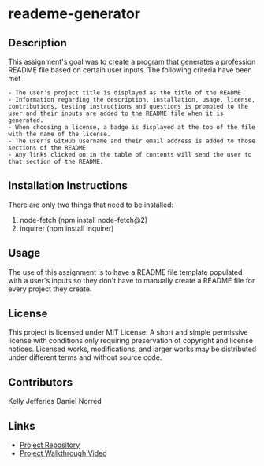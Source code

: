 # reademe-generator

## Description
This assignment's goal was to create a program that generates a profession README file based on certain user inputs. The following criteria have been met

```
- The user's project title is displayed as the title of the README
- Information regarding the description, installation, usage, license, contributions, testing instructions and questions is prompted to the user and their inputs are added to the README file when it is generated.
- When choosing a license, a badge is displayed at the top of the file with the name of the license.
- The user's GitHub username and their email address is added to those sections of the README
- Any links clicked on in the table of contents will send the user to that section of the README.

```

## Installation Instructions
There are only two things that need to be installed:
1. node-fetch (npm install node-fetch@2)
2. inquirer (npm install inquirer)

## Usage
The use of this assignment is to have a README file template populated with a user's inputs so they don't have to manually create a README file for every project they create.

## License
This project is licensed under MIT License: A short and simple permissive license with conditions only requiring preservation of copyright and license notices. Licensed works, modifications, and larger works may be distributed under different terms and without source code.

## Contributors
Kelly Jefferies
Daniel Norred

## Links
- [Project Repository](https://github.com/eugene125/readme-generator)
- [Project Walkthrough Video](https://drive.google.com/file/d/1GIObI9v96tw1LxnE2nzKik03E5i1hqmG/view?usp=sharing)